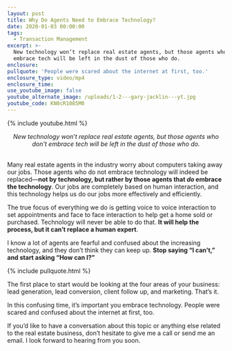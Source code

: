 ```yaml
---
layout: post
title: Why Do Agents Need to Embrace Technology?
date: 2020-01-03 00:00:00
tags:
  - Transaction Management
excerpt: >-
  New technology won’t replace real estate agents, but those agents who don’t
  embrace tech will be left in the dust of those who do.
enclosure:
pullquote: 'People were scared about the internet at first, too.'
enclosure_type: video/mp4
enclosure_time:
use_youtube_image: false
youtube_alternate_image: /uploads/1-2---gary-jacklin---yt.jpg
youtube_code: KN0cR1085M0
---
```


{% include youtube.html %}

<center><em>New technology won&rsquo;t replace real estate agents, but those agents who don&rsquo;t embrace tech will be left in the dust of those who do.</em></center>

<br>Many real estate agents in the industry worry about computers taking away our jobs. Those agents who do not embrace technology will indeed be replaced—**not by technology, but rather by those agents that *do* embrace the technology**. Our jobs are completely based on human interaction, and this technology helps us do our jobs more effectively and efficiently.

The true focus of everything we do is getting voice to voice interaction to set appointments and face to face interaction to help get a home sold or purchased. Technology will never be able to do that. **It will help the process, but it can’t replace a human expert**.

I know a lot of agents are fearful and confused about the increasing technology, and they don’t think they can keep up. **Stop saying “I can’t,” and start asking “How can I?”**

{% include pullquote.html %}

The first place to start would be looking at the four areas of your business: lead generation, lead conversion, client follow up, and marketing. That’s it.

In this confusing time, it’s important you embrace technology. People were scared and confused about the internet at first, too.

If you’d like to have a conversation about this topic or anything else related to the real estate business, don’t hesitate to give me a call or send me an email. I look forward to hearing from you soon.